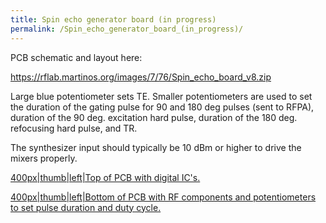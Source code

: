 ```yaml
---
title: Spin echo generator board (in progress)
permalink: /Spin_echo_generator_board_(in_progress)/
---
```


PCB schematic and layout here:

<https://rflab.martinos.org/images/7/76/Spin_echo_board_v8.zip>

Large blue potentiometer sets TE. Smaller potentiometers are used to set
the duration of the gating pulse for 90 and 180 deg pulses (sent to
RFPA), duration of the 90 deg. excitation hard pulse, duration of the
180 deg. refocusing hard pulse, and TR.

The synthesizer input should typically be 10 dBm or higher to drive the
mixers properly.

<a href="/File:Spin_echo_board_bottom.JPG" class="wikilink"
title="400px|thumb|left|Top of PCB with digital IC&#39;s.">400px|thumb|left|Top
of PCB with digital IC's.</a>

<a href="/File:Spin_echo_board_top.JPG" class="wikilink"
title="400px|thumb|left|Bottom of PCB with RF components and potentiometers to set pulse duration and duty cycle.">400px|thumb|left|Bottom
of PCB with RF components and potentiometers to set pulse duration and
duty cycle.</a>